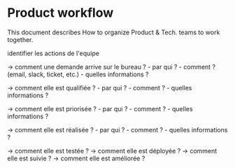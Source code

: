 # Product workflow

This document describes How to organize Product & Tech. teams to work together.

identifier les actions de l'equipe

-> comment une demande arrive sur le bureau ?
    - par qui ?
    - comment ? (email, slack, ticket, etc.)
    - quelles informations ?

-> comment elle est qualifiée ?
    - par qui ?
    - comment ?
    - quelles informations ?

-> comment elle est priorisée ?
    - par qui ?
    - comment ?
    - quelles informations ?

-> comment elle est réalisée ?
    - par qui ?
    - comment ?
    - quelles informations ?

-> comment elle est testée ?
-> comment elle est déployée ?
-> comment elle est suivie ?
-> comment elle est améliorée ?

